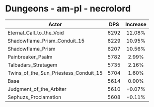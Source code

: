 # Dungeons - am-pl - necrolord
| Actor | DPS | Increase |
|---|:---:|:---:|
|Eternal_Call_to_the_Void|6292|12.08%|
|Shadowflame_Prism_Conduit_15|6229|10.95%|
|Shadowflame_Prism|6207|10.56%|
|Painbreaker_Psalm|5782|2.99%|
|Talbadars_Stratagem|5735|2.16%|
|Twins_of_the_Sun_Priestess_Conduit_15|5704|1.60%|
|Base|5614|0.00%|
|Judgment_of_the_Arbiter|5610|-0.07%|
|Sephuzs_Proclamation|5608|-0.11%|
